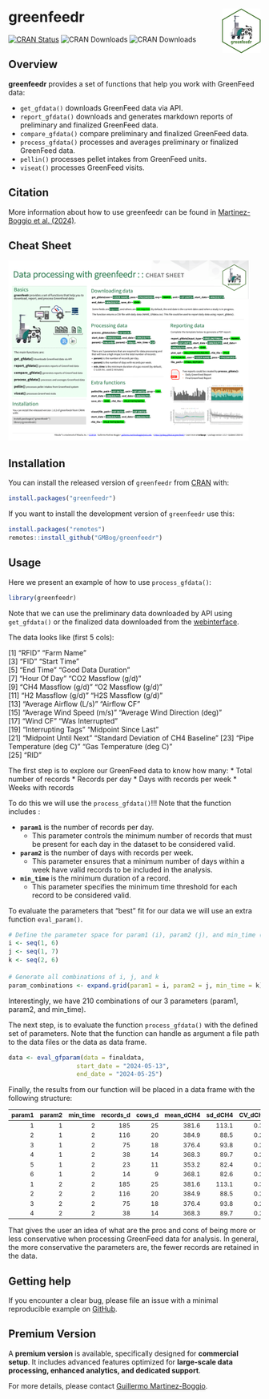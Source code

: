 
<!-- README.md is generated from README.Rmd. Please edit that file -->

# greenfeedr <img src="man/figures/GFSticker.png" align="right" width="15.2%"/>

<!-- badges: start -->

[![CRAN
Status](https://www.r-pkg.org/badges/version/greenfeedr)](https://CRAN.R-project.org/package=greenfeedr)
![CRAN
Downloads](https://cranlogs.r-pkg.org/badges/grand-total/greenfeedr)
![CRAN
Downloads](https://cranlogs.r-pkg.org/badges/last-month/greenfeedr)
<!-- badges: end -->

## Overview

**greenfeedr** provides a set of functions that help you work with
GreenFeed data:

- `get_gfdata()` downloads GreenFeed data via API.
- `report_gfdata()` downloads and generates markdown reports of
  preliminary and finalized GreenFeed data.
- `compare_gfdata()` compare preliminary and finalized GreenFeed data.
- `process_gfdata()` processes and averages preliminary or finalized
  GreenFeed data.
- `pellin()` processes pellet intakes from GreenFeed units.
- `viseat()` processes GreenFeed visits.

## Citation

More information about how to use greenfeedr can be found in
[Martinez-Boggio et al. (2024)](https://doi.org/10.3168/jdsc.2024-0662).

## Cheat Sheet

<a href="https://github.com/GMBog/greenfeedr/raw/main/man/figures/Cheatsheet.pdf"><img src="https://github.com/GMBog/greenfeedr/raw/main/man/figures/Cheatsheet.png" width="480" height="360"/></a>

## Installation

You can install the released version of `greenfeedr` from
[CRAN](https://CRAN.R-project.org/package=greenfeedr) with:

``` r
install.packages("greenfeedr")
```

If you want to install the development version of `greenfeedr` use this:

``` r
install.packages("remotes")
remotes::install_github("GMBog/greenfeedr")
```

## Usage

Here we present an example of how to use `process_gfdata()`:

``` r
library(greenfeedr)
```

Note that we can use the preliminary data downloaded by API using
`get_gfdata()` or the finalized data downloaded from the
[webinterface](https://ext.c-lockinc.com/greenfeed/data.php).

The data looks like (first 5 cols):

\[1\] “RFID” “Farm Name”  
\[3\] “FID” “Start Time”  
\[5\] “End Time” “Good Data Duration”  
\[7\] “Hour Of Day” “CO2 Massflow (g/d)”  
\[9\] “CH4 Massflow (g/d)” “O2 Massflow (g/d)”  
\[11\] “H2 Massflow (g/d)” “H2S Massflow (g/d)”  
\[13\] “Average Airflow (L/s)” “Airflow CF”  
\[15\] “Average Wind Speed (m/s)” “Average Wind Direction (deg)”  
\[17\] “Wind CF” “Was Interrupted”  
\[19\] “Interrupting Tags” “Midpoint Since Last”  
\[21\] “Midpoint Until Next” “Standard Deviation of CH4 Baseline” \[23\]
“Pipe Temperature (deg C)” “Gas Temperature (deg C)”  
\[25\] “RID”

The first step is to explore our GreenFeed data to know how many: \*
Total number of records \* Records per day \* Days with records per week
\* Weeks with records

To do this we will use the `process_gfdata()`!!! Note that the function
includes :

- **`param1`** is the number of records per day.
  - This parameter controls the minimum number of records that must be
    present for each day in the dataset to be considered valid.
- **`param2`** is the number of days with records per week.
  - This parameter ensures that a minimum number of days within a week
    have valid records to be included in the analysis.
- **`min_time`** is the minimum duration of a record.
  - This parameter specifies the minimum time threshold for each record
    to be considered valid.

To evaluate the parameters that “best” fit for our data we will use an
extra function `eval_param()`.

``` r
# Define the parameter space for param1 (i), param2 (j), and min_time (k):
i <- seq(1, 6)
j <- seq(1, 7)
k <- seq(2, 6)

# Generate all combinations of i, j, and k
param_combinations <- expand.grid(param1 = i, param2 = j, min_time = k)
```

Interestingly, we have 210 combinations of our 3 parameters (param1,
param2, and min_time).

The next step, is to evaluate the function `process_gfdata()` with the
defined set of parameters. Note that the function can handle as argument
a file path to the data files or the data as data frame.

``` r
data <- eval_gfparam(data = finaldata,
                   start_date = "2024-05-13",
                   end_date = "2024-05-25")
```

Finally, the results from our function will be placed in a data frame
with the following structure:

<table style="font-size: 12px;">
<thead>
<tr>
<th style="text-align:right;">
param1
</th>
<th style="text-align:right;">
param2
</th>
<th style="text-align:right;">
min_time
</th>
<th style="text-align:right;">
records_d
</th>
<th style="text-align:right;">
cows_d
</th>
<th style="text-align:right;">
mean_dCH4
</th>
<th style="text-align:right;">
sd_dCH4
</th>
<th style="text-align:right;">
CV_dCH4
</th>
<th style="text-align:right;">
mean_dCO2
</th>
<th style="text-align:right;">
sd_dCO2
</th>
<th style="text-align:right;">
CV_dCO2
</th>
<th style="text-align:right;">
records_w
</th>
<th style="text-align:right;">
cows_w
</th>
<th style="text-align:right;">
mean_wCH4
</th>
<th style="text-align:right;">
sd_wCH4
</th>
<th style="text-align:right;">
CV_wCH4
</th>
<th style="text-align:right;">
mean_wCO2
</th>
<th style="text-align:right;">
sd_wCO2
</th>
<th style="text-align:right;">
CV_wCO2
</th>
</tr>
</thead>
<tbody>
<tr>
<td style="text-align:right;">
1
</td>
<td style="text-align:right;">
1
</td>
<td style="text-align:right;">
2
</td>
<td style="text-align:right;">
185
</td>
<td style="text-align:right;">
25
</td>
<td style="text-align:right;">
381.6
</td>
<td style="text-align:right;">
113.1
</td>
<td style="text-align:right;">
0.30
</td>
<td style="text-align:right;">
11452.4
</td>
<td style="text-align:right;">
2574.3
</td>
<td style="text-align:right;">
0.22
</td>
<td style="text-align:right;">
45
</td>
<td style="text-align:right;">
25
</td>
<td style="text-align:right;">
385.0
</td>
<td style="text-align:right;">
65.2
</td>
<td style="text-align:right;">
0.17
</td>
<td style="text-align:right;">
11491.8
</td>
<td style="text-align:right;">
1596.0
</td>
<td style="text-align:right;">
0.14
</td>
</tr>
<tr>
<td style="text-align:right;">
2
</td>
<td style="text-align:right;">
1
</td>
<td style="text-align:right;">
2
</td>
<td style="text-align:right;">
116
</td>
<td style="text-align:right;">
20
</td>
<td style="text-align:right;">
384.9
</td>
<td style="text-align:right;">
88.5
</td>
<td style="text-align:right;">
0.23
</td>
<td style="text-align:right;">
11546.1
</td>
<td style="text-align:right;">
2098.8
</td>
<td style="text-align:right;">
0.18
</td>
<td style="text-align:right;">
36
</td>
<td style="text-align:right;">
20
</td>
<td style="text-align:right;">
380.7
</td>
<td style="text-align:right;">
64.6
</td>
<td style="text-align:right;">
0.17
</td>
<td style="text-align:right;">
11407.0
</td>
<td style="text-align:right;">
1597.9
</td>
<td style="text-align:right;">
0.14
</td>
</tr>
<tr>
<td style="text-align:right;">
3
</td>
<td style="text-align:right;">
1
</td>
<td style="text-align:right;">
2
</td>
<td style="text-align:right;">
75
</td>
<td style="text-align:right;">
18
</td>
<td style="text-align:right;">
376.4
</td>
<td style="text-align:right;">
93.8
</td>
<td style="text-align:right;">
0.25
</td>
<td style="text-align:right;">
11457.5
</td>
<td style="text-align:right;">
2291.4
</td>
<td style="text-align:right;">
0.20
</td>
<td style="text-align:right;">
30
</td>
<td style="text-align:right;">
18
</td>
<td style="text-align:right;">
381.8
</td>
<td style="text-align:right;">
75.3
</td>
<td style="text-align:right;">
0.20
</td>
<td style="text-align:right;">
11547.9
</td>
<td style="text-align:right;">
1954.9
</td>
<td style="text-align:right;">
0.17
</td>
</tr>
<tr>
<td style="text-align:right;">
4
</td>
<td style="text-align:right;">
1
</td>
<td style="text-align:right;">
2
</td>
<td style="text-align:right;">
38
</td>
<td style="text-align:right;">
14
</td>
<td style="text-align:right;">
368.3
</td>
<td style="text-align:right;">
89.7
</td>
<td style="text-align:right;">
0.24
</td>
<td style="text-align:right;">
11196.9
</td>
<td style="text-align:right;">
2330.0
</td>
<td style="text-align:right;">
0.21
</td>
<td style="text-align:right;">
20
</td>
<td style="text-align:right;">
14
</td>
<td style="text-align:right;">
384.1
</td>
<td style="text-align:right;">
87.6
</td>
<td style="text-align:right;">
0.23
</td>
<td style="text-align:right;">
11401.3
</td>
<td style="text-align:right;">
2135.6
</td>
<td style="text-align:right;">
0.19
</td>
</tr>
<tr>
<td style="text-align:right;">
5
</td>
<td style="text-align:right;">
1
</td>
<td style="text-align:right;">
2
</td>
<td style="text-align:right;">
23
</td>
<td style="text-align:right;">
11
</td>
<td style="text-align:right;">
353.2
</td>
<td style="text-align:right;">
82.4
</td>
<td style="text-align:right;">
0.23
</td>
<td style="text-align:right;">
10945.1
</td>
<td style="text-align:right;">
2193.3
</td>
<td style="text-align:right;">
0.20
</td>
<td style="text-align:right;">
14
</td>
<td style="text-align:right;">
11
</td>
<td style="text-align:right;">
352.2
</td>
<td style="text-align:right;">
87.7
</td>
<td style="text-align:right;">
0.25
</td>
<td style="text-align:right;">
10866.3
</td>
<td style="text-align:right;">
2180.4
</td>
<td style="text-align:right;">
0.20
</td>
</tr>
<tr>
<td style="text-align:right;">
6
</td>
<td style="text-align:right;">
1
</td>
<td style="text-align:right;">
2
</td>
<td style="text-align:right;">
14
</td>
<td style="text-align:right;">
9
</td>
<td style="text-align:right;">
368.1
</td>
<td style="text-align:right;">
82.6
</td>
<td style="text-align:right;">
0.22
</td>
<td style="text-align:right;">
11476.1
</td>
<td style="text-align:right;">
2143.1
</td>
<td style="text-align:right;">
0.19
</td>
<td style="text-align:right;">
11
</td>
<td style="text-align:right;">
9
</td>
<td style="text-align:right;">
370.6
</td>
<td style="text-align:right;">
83.6
</td>
<td style="text-align:right;">
0.23
</td>
<td style="text-align:right;">
11465.1
</td>
<td style="text-align:right;">
2051.3
</td>
<td style="text-align:right;">
0.18
</td>
</tr>
<tr>
<td style="text-align:right;">
1
</td>
<td style="text-align:right;">
2
</td>
<td style="text-align:right;">
2
</td>
<td style="text-align:right;">
185
</td>
<td style="text-align:right;">
25
</td>
<td style="text-align:right;">
381.6
</td>
<td style="text-align:right;">
113.1
</td>
<td style="text-align:right;">
0.30
</td>
<td style="text-align:right;">
11452.4
</td>
<td style="text-align:right;">
2574.3
</td>
<td style="text-align:right;">
0.22
</td>
<td style="text-align:right;">
43
</td>
<td style="text-align:right;">
24
</td>
<td style="text-align:right;">
381.9
</td>
<td style="text-align:right;">
63.5
</td>
<td style="text-align:right;">
0.17
</td>
<td style="text-align:right;">
11469.1
</td>
<td style="text-align:right;">
1628.7
</td>
<td style="text-align:right;">
0.14
</td>
</tr>
<tr>
<td style="text-align:right;">
2
</td>
<td style="text-align:right;">
2
</td>
<td style="text-align:right;">
2
</td>
<td style="text-align:right;">
116
</td>
<td style="text-align:right;">
20
</td>
<td style="text-align:right;">
384.9
</td>
<td style="text-align:right;">
88.5
</td>
<td style="text-align:right;">
0.23
</td>
<td style="text-align:right;">
11546.1
</td>
<td style="text-align:right;">
2098.8
</td>
<td style="text-align:right;">
0.18
</td>
<td style="text-align:right;">
27
</td>
<td style="text-align:right;">
16
</td>
<td style="text-align:right;">
389.8
</td>
<td style="text-align:right;">
63.0
</td>
<td style="text-align:right;">
0.16
</td>
<td style="text-align:right;">
11648.9
</td>
<td style="text-align:right;">
1514.2
</td>
<td style="text-align:right;">
0.13
</td>
</tr>
<tr>
<td style="text-align:right;">
3
</td>
<td style="text-align:right;">
2
</td>
<td style="text-align:right;">
2
</td>
<td style="text-align:right;">
75
</td>
<td style="text-align:right;">
18
</td>
<td style="text-align:right;">
376.4
</td>
<td style="text-align:right;">
93.8
</td>
<td style="text-align:right;">
0.25
</td>
<td style="text-align:right;">
11457.5
</td>
<td style="text-align:right;">
2291.4
</td>
<td style="text-align:right;">
0.20
</td>
<td style="text-align:right;">
21
</td>
<td style="text-align:right;">
16
</td>
<td style="text-align:right;">
376.7
</td>
<td style="text-align:right;">
68.3
</td>
<td style="text-align:right;">
0.18
</td>
<td style="text-align:right;">
11365.9
</td>
<td style="text-align:right;">
1613.0
</td>
<td style="text-align:right;">
0.14
</td>
</tr>
<tr>
<td style="text-align:right;">
4
</td>
<td style="text-align:right;">
2
</td>
<td style="text-align:right;">
2
</td>
<td style="text-align:right;">
38
</td>
<td style="text-align:right;">
14
</td>
<td style="text-align:right;">
368.3
</td>
<td style="text-align:right;">
89.7
</td>
<td style="text-align:right;">
0.24
</td>
<td style="text-align:right;">
11196.9
</td>
<td style="text-align:right;">
2330.0
</td>
<td style="text-align:right;">
0.21
</td>
<td style="text-align:right;">
10
</td>
<td style="text-align:right;">
8
</td>
<td style="text-align:right;">
354.8
</td>
<td style="text-align:right;">
61.3
</td>
<td style="text-align:right;">
0.17
</td>
<td style="text-align:right;">
10972.7
</td>
<td style="text-align:right;">
1776.5
</td>
<td style="text-align:right;">
0.16
</td>
</tr>
</tbody>
</table>

That gives the user an idea of what are the pros and cons of being more
or less conservative when processing GreenFeed data for analysis. In
general, the more conservative the parameters are, the fewer records are
retained in the data.

## Getting help

If you encounter a clear bug, please file an issue with a minimal
reproducible example on [GitHub](https://github.com/GMBog/greenfeedr).

## Premium Version

A **premium version** is available, specifically designed for
**commercial setup**. It includes advanced features optimized for
**large-scale data processing, enhanced analytics, and dedicated
support**.

For more details, please contact [Guillermo
Martinez-Boggio](guillermo.martinezboggio@wisc.edu).
